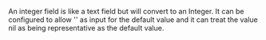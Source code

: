 An integer field is like a text field but will convert to an Integer. It can be configured to allow '' as input for the default value and it can treat the value nil as being representative as the default value.